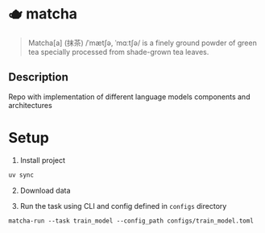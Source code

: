 # 🫖 matcha

> Matcha[a] (抹茶) /ˈmætʃə, ˈmɑːtʃə/ is a finely ground powder of green tea specially processed from shade-grown tea leaves.


## Description
Repo with implementation of different language models components and architectures 


# Setup

1. Install project
```bash
uv sync
```
2. Download data

3. Run the task using CLI and config defined in `configs` directory
```
matcha-run --task train_model --config_path configs/train_model.toml
```

